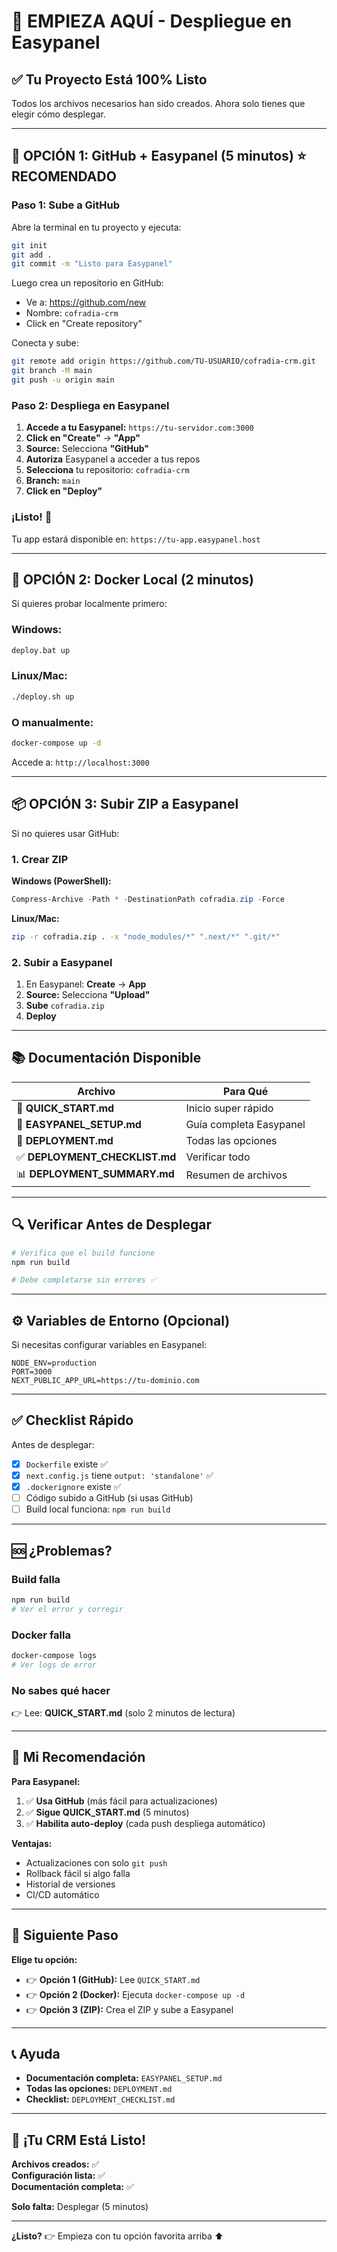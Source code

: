 # 🎯 EMPIEZA AQUÍ - Despliegue en Easypanel

## ✅ Tu Proyecto Está 100% Listo

Todos los archivos necesarios han sido creados. Ahora solo tienes que elegir cómo desplegar.

---

## 🚀 OPCIÓN 1: GitHub + Easypanel (5 minutos) ⭐ RECOMENDADO

### Paso 1: Sube a GitHub

Abre la terminal en tu proyecto y ejecuta:

```bash
git init
git add .
git commit -m "Listo para Easypanel"
```

Luego crea un repositorio en GitHub:
- Ve a: https://github.com/new
- Nombre: `cofradia-crm`
- Click en "Create repository"

Conecta y sube:
```bash
git remote add origin https://github.com/TU-USUARIO/cofradia-crm.git
git branch -M main
git push -u origin main
```

### Paso 2: Despliega en Easypanel

1. **Accede a tu Easypanel:** `https://tu-servidor.com:3000`
2. **Click en "Create"** → **"App"**
3. **Source:** Selecciona **"GitHub"**
4. **Autoriza** Easypanel a acceder a tus repos
5. **Selecciona** tu repositorio: `cofradia-crm`
6. **Branch:** `main`
7. **Click en "Deploy"**

### ¡Listo! 🎉

Tu app estará disponible en: `https://tu-app.easypanel.host`

---

## 🐳 OPCIÓN 2: Docker Local (2 minutos)

Si quieres probar localmente primero:

### Windows:
```bash
deploy.bat up
```

### Linux/Mac:
```bash
./deploy.sh up
```

### O manualmente:
```bash
docker-compose up -d
```

Accede a: `http://localhost:3000`

---

## 📦 OPCIÓN 3: Subir ZIP a Easypanel

Si no quieres usar GitHub:

### 1. Crear ZIP

**Windows (PowerShell):**
```powershell
Compress-Archive -Path * -DestinationPath cofradia.zip -Force
```

**Linux/Mac:**
```bash
zip -r cofradia.zip . -x "node_modules/*" ".next/*" ".git/*"
```

### 2. Subir a Easypanel

1. En Easypanel: **Create** → **App**
2. **Source:** Selecciona **"Upload"**
3. **Sube** `cofradia.zip`
4. **Deploy**

---

## 📚 Documentación Disponible

| Archivo | Para Qué |
|---------|----------|
| 📖 **QUICK_START.md** | Inicio super rápido |
| 📘 **EASYPANEL_SETUP.md** | Guía completa Easypanel |
| 📙 **DEPLOYMENT.md** | Todas las opciones |
| ✅ **DEPLOYMENT_CHECKLIST.md** | Verificar todo |
| 📊 **DEPLOYMENT_SUMMARY.md** | Resumen de archivos |

---

## 🔍 Verificar Antes de Desplegar

```bash
# Verifica que el build funcione
npm run build

# Debe completarse sin errores ✅
```

---

## ⚙️ Variables de Entorno (Opcional)

Si necesitas configurar variables en Easypanel:

```
NODE_ENV=production
PORT=3000
NEXT_PUBLIC_APP_URL=https://tu-dominio.com
```

---

## ✅ Checklist Rápido

Antes de desplegar:

- [x] `Dockerfile` existe ✅
- [x] `next.config.js` tiene `output: 'standalone'` ✅
- [x] `.dockerignore` existe ✅
- [ ] Código subido a GitHub (si usas GitHub)
- [ ] Build local funciona: `npm run build`

---

## 🆘 ¿Problemas?

### Build falla
```bash
npm run build
# Ver el error y corregir
```

### Docker falla
```bash
docker-compose logs
# Ver logs de error
```

### No sabes qué hacer
👉 Lee: **QUICK_START.md** (solo 2 minutos de lectura)

---

## 🎯 Mi Recomendación

**Para Easypanel:**

1. ✅ **Usa GitHub** (más fácil para actualizaciones)
2. ✅ **Sigue QUICK_START.md** (5 minutos)
3. ✅ **Habilita auto-deploy** (cada push despliega automático)

**Ventajas:**
- Actualizaciones con solo `git push`
- Rollback fácil si algo falla
- Historial de versiones
- CI/CD automático

---

## 🚀 Siguiente Paso

**Elige tu opción:**

- 👉 **Opción 1 (GitHub):** Lee `QUICK_START.md`
- 👉 **Opción 2 (Docker):** Ejecuta `docker-compose up -d`
- 👉 **Opción 3 (ZIP):** Crea el ZIP y sube a Easypanel

---

## 📞 Ayuda

- **Documentación completa:** `EASYPANEL_SETUP.md`
- **Todas las opciones:** `DEPLOYMENT.md`
- **Checklist:** `DEPLOYMENT_CHECKLIST.md`

---

## 🎉 ¡Tu CRM Está Listo!

**Archivos creados:** ✅  
**Configuración lista:** ✅  
**Documentación completa:** ✅  

**Solo falta:** Desplegar (5 minutos)

---

**¿Listo?** 👉 Empieza con tu opción favorita arriba ⬆️


